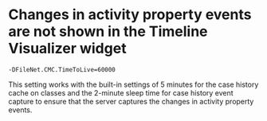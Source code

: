 # Changes in activity property events are not shown in the Timeline Visualizer widget

```
-DFileNet.CMC.TimeToLive=60000
```

This setting works with the built-in settings of 5 minutes for the case history cache on classes
and the 2-minute sleep time for case history event capture to ensure that the server captures the
changes in activity property events.